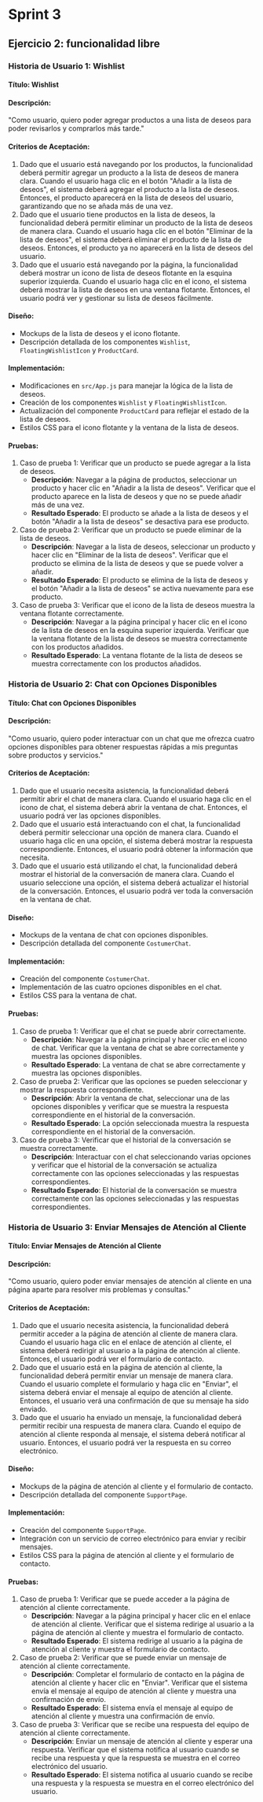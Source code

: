 # Sprint 3

## Ejercicio 2: funcionalidad libre

### Historia de Usuario 1: Wishlist

#### Título: Wishlist

#### Descripción:
"Como usuario, quiero poder agregar productos a una lista de deseos para poder revisarlos y comprarlos más tarde."

#### Criterios de Aceptación:
1. Dado que el usuario está navegando por los productos, la funcionalidad deberá permitir agregar un producto a la lista de deseos de manera clara. Cuando el usuario haga clic en el botón "Añadir a la lista de deseos", el sistema deberá agregar el producto a la lista de deseos. Entonces, el producto aparecerá en la lista de deseos del usuario, garantizando que no se añada más de una vez.
2. Dado que el usuario tiene productos en la lista de deseos, la funcionalidad deberá permitir eliminar un producto de la lista de deseos de manera clara. Cuando el usuario haga clic en el botón "Eliminar de la lista de deseos", el sistema deberá eliminar el producto de la lista de deseos. Entonces, el producto ya no aparecerá en la lista de deseos del usuario.
3. Dado que el usuario está navegando por la página, la funcionalidad deberá mostrar un icono de lista de deseos flotante en la esquina superior izquierda. Cuando el usuario haga clic en el icono, el sistema deberá mostrar la lista de deseos en una ventana flotante. Entonces, el usuario podrá ver y gestionar su lista de deseos fácilmente.

#### Diseño:
- Mockups de la lista de deseos y el icono flotante.
- Descripción detallada de los componentes `Wishlist`, `FloatingWishlistIcon` y `ProductCard`.

#### Implementación:
- Modificaciones en `src/App.js` para manejar la lógica de la lista de deseos.
- Creación de los componentes `Wishlist` y `FloatingWishlistIcon`.
- Actualización del componente `ProductCard` para reflejar el estado de la lista de deseos.
- Estilos CSS para el icono flotante y la ventana de la lista de deseos.

#### Pruebas:
1. Caso de prueba 1: Verificar que un producto se puede agregar a la lista de deseos.
   - **Descripción**: Navegar a la página de productos, seleccionar un producto y hacer clic en "Añadir a la lista de deseos". Verificar que el producto aparece en la lista de deseos y que no se puede añadir más de una vez.
   - **Resultado Esperado**: El producto se añade a la lista de deseos y el botón "Añadir a la lista de deseos" se desactiva para ese producto.
2. Caso de prueba 2: Verificar que un producto se puede eliminar de la lista de deseos.
   - **Descripción**: Navegar a la lista de deseos, seleccionar un producto y hacer clic en "Eliminar de la lista de deseos". Verificar que el producto se elimina de la lista de deseos y que se puede volver a añadir.
   - **Resultado Esperado**: El producto se elimina de la lista de deseos y el botón "Añadir a la lista de deseos" se activa nuevamente para ese producto.
3. Caso de prueba 3: Verificar que el icono de la lista de deseos muestra la ventana flotante correctamente.
   - **Descripción**: Navegar a la página principal y hacer clic en el icono de la lista de deseos en la esquina superior izquierda. Verificar que la ventana flotante de la lista de deseos se muestra correctamente con los productos añadidos.
   - **Resultado Esperado**: La ventana flotante de la lista de deseos se muestra correctamente con los productos añadidos.

### Historia de Usuario 2: Chat con Opciones Disponibles

#### Título: Chat con Opciones Disponibles

#### Descripción:
"Como usuario, quiero poder interactuar con un chat que me ofrezca cuatro opciones disponibles para obtener respuestas rápidas a mis preguntas sobre productos y servicios."

#### Criterios de Aceptación:
1. Dado que el usuario necesita asistencia, la funcionalidad deberá permitir abrir el chat de manera clara. Cuando el usuario haga clic en el icono de chat, el sistema deberá abrir la ventana de chat. Entonces, el usuario podrá ver las opciones disponibles.
2. Dado que el usuario está interactuando con el chat, la funcionalidad deberá permitir seleccionar una opción de manera clara. Cuando el usuario haga clic en una opción, el sistema deberá mostrar la respuesta correspondiente. Entonces, el usuario podrá obtener la información que necesita.
3. Dado que el usuario está utilizando el chat, la funcionalidad deberá mostrar el historial de la conversación de manera clara. Cuando el usuario seleccione una opción, el sistema deberá actualizar el historial de la conversación. Entonces, el usuario podrá ver toda la conversación en la ventana de chat.

#### Diseño:
- Mockups de la ventana de chat con opciones disponibles.
- Descripción detallada del componente `CostumerChat`.

#### Implementación:
- Creación del componente `CostumerChat`.
- Implementación de las cuatro opciones disponibles en el chat.
- Estilos CSS para la ventana de chat.

#### Pruebas:
1. Caso de prueba 1: Verificar que el chat se puede abrir correctamente.
   - **Descripción**: Navegar a la página principal y hacer clic en el icono de chat. Verificar que la ventana de chat se abre correctamente y muestra las opciones disponibles.
   - **Resultado Esperado**: La ventana de chat se abre correctamente y muestra las opciones disponibles.
2. Caso de prueba 2: Verificar que las opciones se pueden seleccionar y mostrar la respuesta correspondiente.
   - **Descripción**: Abrir la ventana de chat, seleccionar una de las opciones disponibles y verificar que se muestra la respuesta correspondiente en el historial de la conversación.
   - **Resultado Esperado**: La opción seleccionada muestra la respuesta correspondiente en el historial de la conversación.
3. Caso de prueba 3: Verificar que el historial de la conversación se muestra correctamente.
   - **Descripción**: Interactuar con el chat seleccionando varias opciones y verificar que el historial de la conversación se actualiza correctamente con las opciones seleccionadas y las respuestas correspondientes.
   - **Resultado Esperado**: El historial de la conversación se muestra correctamente con las opciones seleccionadas y las respuestas correspondientes.

### Historia de Usuario 3: Enviar Mensajes de Atención al Cliente

#### Título: Enviar Mensajes de Atención al Cliente

#### Descripción:
"Como usuario, quiero poder enviar mensajes de atención al cliente en una página aparte para resolver mis problemas y consultas."

#### Criterios de Aceptación:
1. Dado que el usuario necesita asistencia, la funcionalidad deberá permitir acceder a la página de atención al cliente de manera clara. Cuando el usuario haga clic en el enlace de atención al cliente, el sistema deberá redirigir al usuario a la página de atención al cliente. Entonces, el usuario podrá ver el formulario de contacto.
2. Dado que el usuario está en la página de atención al cliente, la funcionalidad deberá permitir enviar un mensaje de manera clara. Cuando el usuario complete el formulario y haga clic en "Enviar", el sistema deberá enviar el mensaje al equipo de atención al cliente. Entonces, el usuario verá una confirmación de que su mensaje ha sido enviado.
3. Dado que el usuario ha enviado un mensaje, la funcionalidad deberá permitir recibir una respuesta de manera clara. Cuando el equipo de atención al cliente responda al mensaje, el sistema deberá notificar al usuario. Entonces, el usuario podrá ver la respuesta en su correo electrónico.

#### Diseño:
- Mockups de la página de atención al cliente y el formulario de contacto.
- Descripción detallada del componente `SupportPage`.

#### Implementación:
- Creación del componente `SupportPage`.
- Integración con un servicio de correo electrónico para enviar y recibir mensajes.
- Estilos CSS para la página de atención al cliente y el formulario de contacto.

#### Pruebas:
1. Caso de prueba 1: Verificar que se puede acceder a la página de atención al cliente correctamente.
   - **Descripción**: Navegar a la página principal y hacer clic en el enlace de atención al cliente. Verificar que el sistema redirige al usuario a la página de atención al cliente y muestra el formulario de contacto.
   - **Resultado Esperado**: El sistema redirige al usuario a la página de atención al cliente y muestra el formulario de contacto.
2. Caso de prueba 2: Verificar que se puede enviar un mensaje de atención al cliente correctamente.
   - **Descripción**: Completar el formulario de contacto en la página de atención al cliente y hacer clic en "Enviar". Verificar que el sistema envía el mensaje al equipo de atención al cliente y muestra una confirmación de envío.
   - **Resultado Esperado**: El sistema envía el mensaje al equipo de atención al cliente y muestra una confirmación de envío.
3. Caso de prueba 3: Verificar que se recibe una respuesta del equipo de atención al cliente correctamente.
   - **Descripción**: Enviar un mensaje de atención al cliente y esperar una respuesta. Verificar que el sistema notifica al usuario cuando se recibe una respuesta y que la respuesta se muestra en el correo electrónico del usuario.
   - **Resultado Esperado**: El sistema notifica al usuario cuando se recibe una respuesta y la respuesta se muestra en el correo electrónico del usuario.
